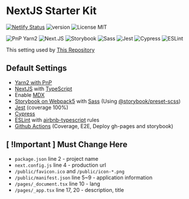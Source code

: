 # NextJS Starter Kit

[![Netlify Status](https://api.netlify.com/api/v1/badges/3cb923e2-1e5a-40d8-8438-1e09da0d1efe/deploy-status)](https://nextjs-starter-kit-storybook.netlify.app/?path=/docs/example-introduction--page)
![version](https://img.shields.io/github/package-json/v/sex-request/nextjs-starter-kit)
![License MIT](https://img.shields.io/github/license/sex-request/nextjs-starter-kit?style=plat)

![PnP Yarn2](https://img.shields.io/badge/Yarn2-PnP-2C8EBB?style=for-the-badge&logo=yarn&logoColor=white)
![Next.JS](https://img.shields.io/badge/next.js-TypeScript-007ACC?style=for-the-badge&logo=nextdotjs&logoColor=white)
![Storybook](https://img.shields.io/badge/storybook-FF4785?style=for-the-badge&logo=storybook&logoColor=white)
![Sass](https://img.shields.io/badge/Sass-CC6699?style=for-the-badge&logo=sass&logoColor=white)
![Jest](https://img.shields.io/badge/Jest-C21325?style=for-the-badge&logo=jest&logoColor=white)
![Cypress](https://img.shields.io/badge/Cypress-17202C?style=for-the-badge&logo=cypress&logoColor=white)
![ESLint](https://img.shields.io/badge/eslint-3A33D1?style=for-the-badge&logo=eslint&logoColor=white)

This setting used by [This Repository](https://github.com/sex-request/frontend)

## Default Settings

- [Yarn2 with PnP](https://yarnpkg.com/)
- [NextJS](https://nextjs.org/) with [TypeScript](https://www.typescriptlang.org/)
- Enable [MDX](https://mdxjs.com/)
- [Storybook on Webpack5](https://storybook.js.org/blog/storybook-for-webpack-5/) with [Sass](https://sass-lang.com/) (Using [@storybook/preset-scss](https://github.com/storybookjs/presets/tree/master/packages/preset-scss))
- [Jest](https://jestjs.io/) (coverage 100%)
- [Cypress](https://www.cypress.io/)
- [ESLint](https://eslint.org/) with [airbnb-typescript](https://github.com/iamturns/eslint-config-airbnb-typescript) rules
- [Github Actions](https://github.com/features/actions) (Coverage, E2E, Deploy gh-pages and storybook)

## [ !Important ] Must Change Here

- `package.json` line 2 - project name
- `next.config.js` line 4 - production url
- `/public/favicon.ico` and `/public/icon-*.png`
- `/public/manifest.json` line 5~9 - application information
- `/pages/_document.tsx` line 10 - lang
- `/pages/_app.tsx` line 17, 20 - description, title
